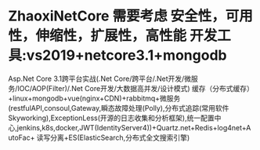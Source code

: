 # ZhaoxiNetCore 需要考虑 安全性，可用性，伸缩性，扩展性，高性能 开发工具:vs2019+netcore3.1+mongodb
Asp.Net Core 3.1跨平台实战(.Net Core/跨平台/.Net开发/微服务/IOC/AOP(Filter)/.Net Core开发/大数据高并发/设计模式)
缓存（分布式缓存）+linux+mongodb+vue(nginx+CDN)+rabbitmq+微服务(restfulAPI,consoul,Gateway,瞬态故障处理(Polly),分布式追踪(常用软件Skyworking),ExceptionLess(开源的日志收集和分析框架),统一配置中心,jenkins,k8s,docker,JWT(IdentityServer4))+Quartz.net+Redis+log4net+AutoFac+
读写分离+ES(ElasticSearch,分布式全文搜索引擎)
